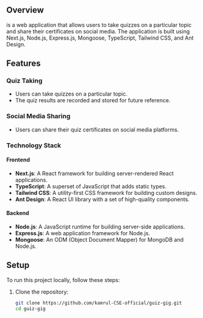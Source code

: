 # <Guiz Gig>

## Overview
<Guiz Gig> is a web application that allows users to take quizzes on a particular topic and share their certificates on social media. The application is built using Next.js, Node.js, Express.js, Mongoose, TypeScript, Tailwind CSS, and Ant Design.

## Features

### Quiz Taking
- Users can take quizzes on a particular topic.
- The quiz results are recorded and stored for future reference.

### Social Media Sharing
- Users can share their quiz certificates on social media platforms.

### Technology Stack

#### Frontend
- **Next.js**: A React framework for building server-rendered React applications.
- **TypeScript**: A superset of JavaScript that adds static types.
- **Tailwind CSS**: A utility-first CSS framework for building custom designs.
- **Ant Design**: A React UI library with a set of high-quality components.

#### Backend
- **Node.js**: A JavaScript runtime for building server-side applications.
- **Express.js**: A web application framework for Node.js.
- **Mongoose**: An ODM (Object Document Mapper) for MongoDB and Node.js.

## Setup
To run this project locally, follow these steps:

1. Clone the repository:
   ```bash
   git clone https://github.com/kamrul-CSE-official/guiz-gig.git
   cd guiz-gig
